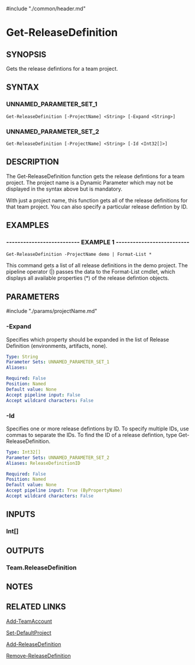 #include "./common/header.md"

# Get-ReleaseDefinition

## SYNOPSIS
Gets the release defintions for a team project.

## SYNTAX

### UNNAMED_PARAMETER_SET_1
```
Get-ReleaseDefinition [-ProjectName] <String> [-Expand <String>]
```

### UNNAMED_PARAMETER_SET_2
```
Get-ReleaseDefinition [-ProjectName] <String> [-Id <Int32[]>]
```

## DESCRIPTION
The Get-ReleaseDefinition function gets the release defintions for a team
project.
The project name is a Dynamic Parameter which may not be displayed
in the syntax above but is mandatory.

With just a project name, this function gets all of the release definitions
for that team project.
You can also specify a particular release defintion
by ID.

## EXAMPLES

### -------------------------- EXAMPLE 1 --------------------------
```
Get-ReleaseDefinition -ProjectName demo | Format-List *
```

This command gets a list of all release definitions in the demo project.
The
pipeline operator (|) passes the data to the Format-List cmdlet, which
displays all available properties (*) of the release defintion objects.

## PARAMETERS

#include "./params/projectName.md"

### -Expand
Specifies which property should be expanded in the list of Release
Definition (environments, artifacts, none).

```yaml
Type: String
Parameter Sets: UNNAMED_PARAMETER_SET_1
Aliases: 

Required: False
Position: Named
Default value: None
Accept pipeline input: False
Accept wildcard characters: False
```

### -Id
Specifies one or more release defintions by ID.
To specify multiple IDs, use
commas to separate the IDs.
To find the ID of a release defintion, type
Get-ReleaseDefinition.

```yaml
Type: Int32[]
Parameter Sets: UNNAMED_PARAMETER_SET_2
Aliases: ReleaseDefinitionID

Required: False
Position: Named
Default value: None
Accept pipeline input: True (ByPropertyName)
Accept wildcard characters: False
```

## INPUTS

### Int[]

## OUTPUTS

### Team.ReleaseDefinition

## NOTES

## RELATED LINKS

[Add-TeamAccount]()

[Set-DefaultProject]()

[Add-ReleaseDefinition]()

[Remove-ReleaseDefinition]()

